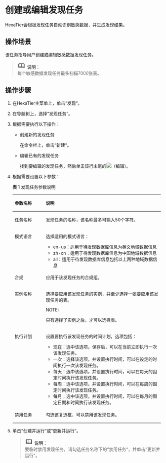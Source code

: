 # 创建或编辑发现任务<a name="ZH-CN_TOPIC_0111166392"></a>

HexaTier会根据发现任务自动识别敏感数据，并生成发现结果。

## 操作场景<a name="zh-cn_topic_0110574906_s15c56fbd9778460e840a1eeb112a599c"></a>

该任务指导用户创建或编辑敏感数据发现任务。

>![](public_sys-resources/icon-note.gif) **说明：**   
>每个敏感数据发现任务最多扫描7000张表。  

## 操作步骤<a name="zh-cn_topic_0110574906_s67fdd55d4408428cad929ec7f266f68e"></a>

1.  在HexaTier主菜单上，单击“发现“。
2.  在导航树上，选择“发现任务“。
3.  根据需要执行以下操作：
    -   创建新的发现任务

        在命令栏上，单击“新建“。

    -   编辑已有的发现任务

        找到要编辑的发现任务，然后单击该行末尾的![](figures/zh-cn_image_0110574967.png)（编辑）。


4.  根据需要设置以下参数：

    **表 1**  发现任务参数说明

    <a name="zh-cn_topic_0110574906_t10e008ce8cc24347993250cb1f073344"></a>
    <table><thead align="left"><tr id="zh-cn_topic_0110574906_r0cd8390235e84df5ad629f8236f787e3"><th class="cellrowborder" valign="top" width="21%" id="mcps1.2.3.1.1"><p id="zh-cn_topic_0110574906_zh-cn_topic_0076429852_p23751081360"><a name="zh-cn_topic_0110574906_zh-cn_topic_0076429852_p23751081360"></a><a name="zh-cn_topic_0110574906_zh-cn_topic_0076429852_p23751081360"></a>参数名称</p>
    </th>
    <th class="cellrowborder" valign="top" width="79%" id="mcps1.2.3.1.2"><p id="zh-cn_topic_0110574906_zh-cn_topic_0076429852_p437528163616"><a name="zh-cn_topic_0110574906_zh-cn_topic_0076429852_p437528163616"></a><a name="zh-cn_topic_0110574906_zh-cn_topic_0076429852_p437528163616"></a>说明</p>
    </th>
    </tr>
    </thead>
    <tbody><tr id="zh-cn_topic_0110574906_rdfe680deaf1b47feb6772e0daaa6b3a3"><td class="cellrowborder" valign="top" width="21%" headers="mcps1.2.3.1.1 "><p id="zh-cn_topic_0110574906_zh-cn_topic_0076429852_p73762873616"><a name="zh-cn_topic_0110574906_zh-cn_topic_0076429852_p73762873616"></a><a name="zh-cn_topic_0110574906_zh-cn_topic_0076429852_p73762873616"></a>任务名称</p>
    </td>
    <td class="cellrowborder" valign="top" width="79%" headers="mcps1.2.3.1.2 "><p id="zh-cn_topic_0110574906_zh-cn_topic_0076429852_p8376387368"><a name="zh-cn_topic_0110574906_zh-cn_topic_0076429852_p8376387368"></a><a name="zh-cn_topic_0110574906_zh-cn_topic_0076429852_p8376387368"></a>发现任务的名称，该名称最多可输入50个字符。</p>
    </td>
    </tr>
    <tr id="zh-cn_topic_0110574906_row268383514504"><td class="cellrowborder" valign="top" width="21%" headers="mcps1.2.3.1.1 "><p id="zh-cn_topic_0110574906_p186831335115012"><a name="zh-cn_topic_0110574906_p186831335115012"></a><a name="zh-cn_topic_0110574906_p186831335115012"></a>模式语言</p>
    </td>
    <td class="cellrowborder" valign="top" width="79%" headers="mcps1.2.3.1.2 "><p id="zh-cn_topic_0110574906_p116831135165014"><a name="zh-cn_topic_0110574906_p116831135165014"></a><a name="zh-cn_topic_0110574906_p116831135165014"></a>选择适用的模式语言：</p>
    <a name="zh-cn_topic_0110574906_ul1729819567548"></a><a name="zh-cn_topic_0110574906_ul1729819567548"></a><ul id="zh-cn_topic_0110574906_ul1729819567548"><li>en-us：适用于待发现数据库信息为英文地域数据信息</li><li><span id="zh-cn_topic_0110574906_ph119531714182511"><a name="zh-cn_topic_0110574906_ph119531714182511"></a><a name="zh-cn_topic_0110574906_ph119531714182511"></a>z</span>h-cn：适用于待发现数据库信息为中国地域数据信息</li><li>all：适用于待发现数据库信息包括以上两种地域数据信息</li></ul>
    </td>
    </tr>
    <tr id="zh-cn_topic_0110574906_r95d28f1dd4b642eba9bfbc2b94f6cb93"><td class="cellrowborder" valign="top" width="21%" headers="mcps1.2.3.1.1 "><p id="zh-cn_topic_0110574906_zh-cn_topic_0076429852_p123766811367"><a name="zh-cn_topic_0110574906_zh-cn_topic_0076429852_p123766811367"></a><a name="zh-cn_topic_0110574906_zh-cn_topic_0076429852_p123766811367"></a>合规</p>
    </td>
    <td class="cellrowborder" valign="top" width="79%" headers="mcps1.2.3.1.2 "><p id="zh-cn_topic_0110574906_a632dacdea0ff4218855b94f548fb15a8"><a name="zh-cn_topic_0110574906_a632dacdea0ff4218855b94f548fb15a8"></a><a name="zh-cn_topic_0110574906_a632dacdea0ff4218855b94f548fb15a8"></a>应用于该发现任务的合规组。</p>
    </td>
    </tr>
    <tr id="zh-cn_topic_0110574906_re0b5d56ea1da435f9a9c76b331b9b422"><td class="cellrowborder" valign="top" width="21%" headers="mcps1.2.3.1.1 "><p id="zh-cn_topic_0110574906_ad29dc45b86b44345811ad22952915c11"><a name="zh-cn_topic_0110574906_ad29dc45b86b44345811ad22952915c11"></a><a name="zh-cn_topic_0110574906_ad29dc45b86b44345811ad22952915c11"></a>实例名称</p>
    </td>
    <td class="cellrowborder" valign="top" width="79%" headers="mcps1.2.3.1.2 "><p id="zh-cn_topic_0110574906_zh-cn_topic_0076429852_p237618812364"><a name="zh-cn_topic_0110574906_zh-cn_topic_0076429852_p237618812364"></a><a name="zh-cn_topic_0110574906_zh-cn_topic_0076429852_p237618812364"></a>选择要应用该发现任务的实例，并至少选择一张要应用该发现任务的表。</p>
    <div class="note" id="zh-cn_topic_0110574906_n110c3f823b734266ba2fb087ac6bb2d6"><a name="zh-cn_topic_0110574906_n110c3f823b734266ba2fb087ac6bb2d6"></a><a name="zh-cn_topic_0110574906_n110c3f823b734266ba2fb087ac6bb2d6"></a><span class="notetitle"> NOTE: </span><div class="notebody"><p id="zh-cn_topic_0110574906_zh-cn_topic_0076429852_p143769819365"><a name="zh-cn_topic_0110574906_zh-cn_topic_0076429852_p143769819365"></a><a name="zh-cn_topic_0110574906_zh-cn_topic_0076429852_p143769819365"></a>只有选择了实例之后，才可以选择表。</p>
    </div></div>
    </td>
    </tr>
    <tr id="zh-cn_topic_0110574906_r8140218a010644dba052787ba9c1c01d"><td class="cellrowborder" valign="top" width="21%" headers="mcps1.2.3.1.1 "><p id="zh-cn_topic_0110574906_zh-cn_topic_0076429852_p183761680362"><a name="zh-cn_topic_0110574906_zh-cn_topic_0076429852_p183761680362"></a><a name="zh-cn_topic_0110574906_zh-cn_topic_0076429852_p183761680362"></a>执行计划</p>
    </td>
    <td class="cellrowborder" valign="top" width="79%" headers="mcps1.2.3.1.2 "><p id="zh-cn_topic_0110574906_zh-cn_topic_0076429852_p737616818360"><a name="zh-cn_topic_0110574906_zh-cn_topic_0076429852_p737616818360"></a><a name="zh-cn_topic_0110574906_zh-cn_topic_0076429852_p737616818360"></a>设置要执行该发现任务的时间计划，选项包括：</p>
    <a name="zh-cn_topic_0110574906_u51b8ca9eb7664d55ae6e9d9ff41434e4"></a><a name="zh-cn_topic_0110574906_u51b8ca9eb7664d55ae6e9d9ff41434e4"></a><ul id="zh-cn_topic_0110574906_u51b8ca9eb7664d55ae6e9d9ff41434e4"><li>现在：选中该选项，保存后，可以在当前立即执行一次该发现任务。</li><li>一次：选择该选项，并设置执行时间，可以在设定的时间执行一次该发现任务。</li><li>每天：选中该选项，并设置执行时间，可以在每天的固定时间执行该发现任务。</li><li>每周：选中该选项，并设置执行时间，可以在每周的固定时间执行该发现任务。</li><li>每月：选中该选项，并设置执行时间，可以在每月的固定日期和时间执行该发现任务。</li></ul>
    </td>
    </tr>
    <tr id="zh-cn_topic_0110574906_row38231449205019"><td class="cellrowborder" valign="top" width="21%" headers="mcps1.2.3.1.1 "><p id="zh-cn_topic_0110574906_zh-cn_topic_0076429852_p43644463218"><a name="zh-cn_topic_0110574906_zh-cn_topic_0076429852_p43644463218"></a><a name="zh-cn_topic_0110574906_zh-cn_topic_0076429852_p43644463218"></a>禁用任务</p>
    </td>
    <td class="cellrowborder" valign="top" width="79%" headers="mcps1.2.3.1.2 "><p id="zh-cn_topic_0110574906_ab844b7bfca724c898894b59213a1f8ed"><a name="zh-cn_topic_0110574906_ab844b7bfca724c898894b59213a1f8ed"></a><a name="zh-cn_topic_0110574906_ab844b7bfca724c898894b59213a1f8ed"></a>勾选该复选框，可以禁用该发现任务。</p>
    </td>
    </tr>
    </tbody>
    </table>

5.  单击“创建并运行“或“更新并运行“。

    >![](public_sys-resources/icon-note.gif) **说明：**   
    >要临时禁用发现任务，请勾选任务名称下的“禁用任务“，并单击“更新并运行“。  


